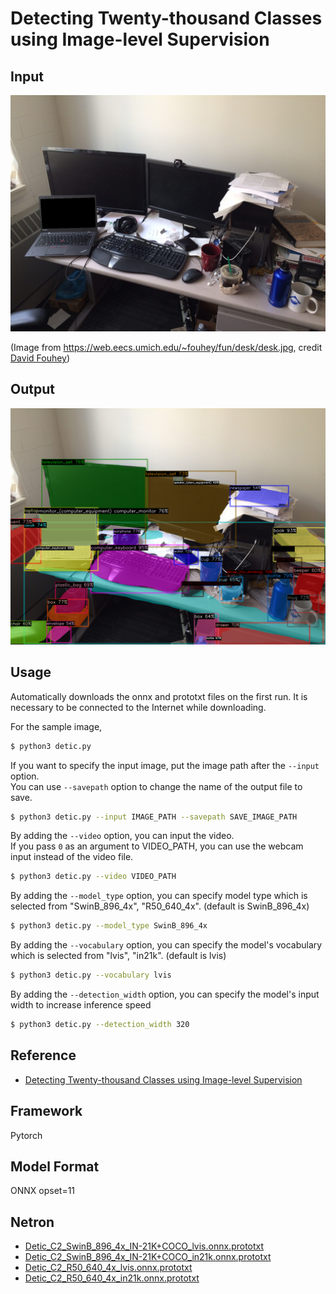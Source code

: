 # Detecting Twenty-thousand Classes using Image-level Supervision

## Input

![Input](desk.jpg)

(Image from https://web.eecs.umich.edu/~fouhey/fun/desk/desk.jpg, credit [David Fouhey](https://web.eecs.umich.edu/~fouhey)) 

## Output

![Output](output.png)

## Usage
Automatically downloads the onnx and prototxt files on the first run.
It is necessary to be connected to the Internet while downloading.

For the sample image,
```bash
$ python3 detic.py
```

If you want to specify the input image, put the image path after the `--input` option.  
You can use `--savepath` option to change the name of the output file to save.
```bash
$ python3 detic.py --input IMAGE_PATH --savepath SAVE_IMAGE_PATH
```

By adding the `--video` option, you can input the video.   
If you pass `0` as an argument to VIDEO_PATH, you can use the webcam input instead of the video file.
```bash
$ python3 detic.py --video VIDEO_PATH
```

By adding the `--model_type` option, you can specify model type which is selected from "SwinB_896_4x", "R50_640_4x". (default is SwinB_896_4x)
```bash
$ python3 detic.py --model_type SwinB_896_4x
```

By adding the `--vocabulary` option, you can specify the model's vocabulary which is selected from "lvis", "in21k". (default is lvis)
```bash
$ python3 detic.py --vocabulary lvis
```

By adding the `--detection_width` option, you can specify the model's input width to increase inference speed
```bash
$ python3 detic.py --detection_width 320
```

## Reference

- [Detecting Twenty-thousand Classes using Image-level Supervision](https://github.com/facebookresearch/Detic)

## Framework

Pytorch

## Model Format

ONNX opset=11

## Netron

- [Detic_C2_SwinB_896_4x_IN-21K+COCO_lvis.onnx.prototxt](https://netron.app/?url=https://storage.googleapis.com/ailia-models/detic/Detic_C2_SwinB_896_4x_IN-21K%2bCOCO_lvis.onnx.prototxt)  
- [Detic_C2_SwinB_896_4x_IN-21K+COCO_in21k.onnx.prototxt](https://netron.app/?url=https://storage.googleapis.com/ailia-models/detic/Detic_C2_SwinB_896_4x_IN-21K%2bCOCO_in21k.onnx.prototxt)
- [Detic_C2_R50_640_4x_lvis.onnx.prototxt](https://netron.app/?url=https://storage.googleapis.com/ailia-models/detic/Detic_C2_R50_640_4x_lvis.onnx.prototxt)
- [Detic_C2_R50_640_4x_in21k.onnx.prototxt](https://netron.app/?url=https://storage.googleapis.com/ailia-models/detic/Detic_C2_R50_640_4x_in21k.onnx.prototxt)
